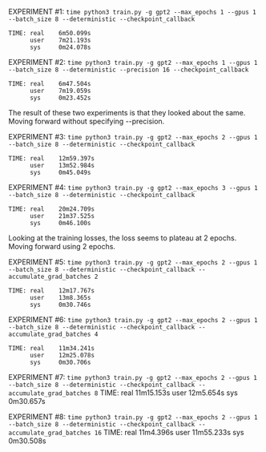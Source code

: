 EXPERIMENT #1: `time python3 train.py -g gpt2 --max_epochs 1 --gpus 1 --batch_size 8 --deterministic --checkpoint_callback`

    TIME: real    6m50.099s
          user    7m21.193s
          sys     0m24.078s


EXPERIMENT #2: `time python3 train.py -g gpt2 --max_epochs 1 --gpus 1 --batch_size 8 --deterministic --precision 16 --checkpoint_callback`

    TIME: real    6m47.504s
          user    7m19.059s
          sys     0m23.452s

The result of these two experiments is that they looked about the same. Moving forward without specifying --precision.

EXPERIMENT #3: `time python3 train.py -g gpt2 --max_epochs 2 --gpus 1 --batch_size 8 --deterministic --checkpoint_callback`

    TIME: real    12m59.397s
          user    13m52.984s
          sys     0m45.049s

EXPERIMENT #4: `time python3 train.py -g gpt2 --max_epochs 3 --gpus 1 --batch_size 8 --deterministic --checkpoint_callback`

    TIME: real    20m24.709s
          user    21m37.525s
          sys     0m46.100s

Looking at the training losses, the loss seems to plateau at 2 epochs. Moving forward using 2 epochs.

EXPERIMENT #5: `time python3 train.py -g gpt2 --max_epochs 2 --gpus 1 --batch_size 8 --deterministic --checkpoint_callback --accumulate_grad_batches 2`

    TIME: real    12m17.767s
          user    13m8.365s
          sys     0m30.746s

EXPERIMENT #6: `time python3 train.py -g gpt2 --max_epochs 2 --gpus 1 --batch_size 8 --deterministic --checkpoint_callback --accumulate_grad_batches 4`

    TIME: real    11m34.241s
          user    12m25.078s
          sys     0m30.706s

EXPERIMENT #7: `time python3 train.py -g gpt2 --max_epochs 2 --gpus 1 --batch_size 8 --deterministic --checkpoint_callback --accumulate_grad_batches 8`
    TIME: real    11m15.153s
	  user    12m5.654s
	  sys     0m30.657s

EXPERIMENT #8: `time python3 train.py -g gpt2 --max_epochs 2 --gpus 1 --batch_size 8 --deterministic --checkpoint_callback --accumulate_grad_batches 16`
    TIME: real    11m4.396s
	  user    11m55.233s
	  sys     0m30.508s
